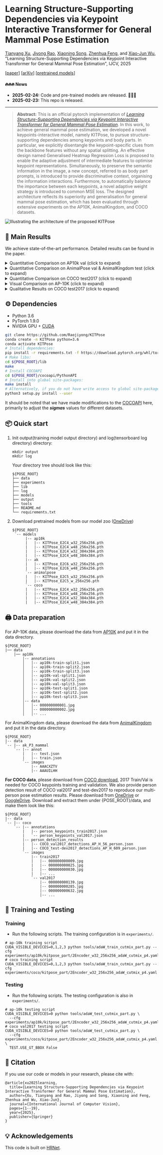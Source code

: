 # Learning Structure-Supporting Dependencies via Keypoint Interactive Transformer for General Mammal Pose Estimation

[Tianyang Xu](https://xu-tianyang.github.io/), [Jiyong Rao](https://scholar.google.com/citations?user=bGxBmaQAAAAJ&hl=en&oi=ao), [Xiaoning Song](https://scholar.google.co.uk/citations?user=qIGhZCcAAAAJ&hl=en), [Zhenhua Feng](https://scholar.google.co.uk/citations?user=Y6KtijIAAAAJ&hl=en), and [Xiao-Jun Wu](https://scholar.google.co.uk/citations?user=5IST34sAAAAJ&hl=en), "Learning Structure-Supporting Dependencies via Keypoint Interactive Transformer for General Mammal Pose Estimation", IJCV, 2025

[[paper](https://link.springer.com/article/10.1007/s11263-025-02355-0)] [[arXiv](http://arxiv.org/abs/2502.18214)] [[pretrained models](https://1drv.ms/f/c/516ca5af9c3a92b7/EqSxjqfURJRLnohjuJNnpuIBi8LAVUyJQ-cw7d39AbE4Mw?e=aMVTDo)]

#### 🔥🔥🔥 News

- **2025-02-24:** Code and pre-trained models are released. 🎊🎊🎊
- **2025-02-23:** This repo is released.

---

> **Abstract:**
This is an official pytorch implementation of [*Learning Structure-Supporting Dependencies via Keypoint Interactive Transformer for General Mammal Pose Estimation*](https://link.springer.com/article/10.1007/s11263-025-02355-0). 
In this work, to achieve general mammal pose estimation, we developed a novel keypoints-interactive model, namely KITPose, to pursue structure-supporting dependencies among keypoints and body parts. In particular, we explicitly disentangle the keypoint-specific clues from the backbone features without any spatial splitting. An effective design named Generalised Heatmap Regression Loss is proposed to enable the adaptive adjustment of intermediate features to optimise keypoint representations.
Simultaneously, to preserve the semantic information in the image, a new concept, referred to as body part prompts, is introduced to provide discriminative context, organising the information interactions. Furthermore, to automatically balance the importance between each keypoints, a novel adaptive weight strategy is introduced to common MSE loss. The designed architecture reflects its superiority and generalisation for general mammal pose estimation, which has been evaluated through extensive  experiments on the AP10K, AnimalKingdom, and COCO datasets.

![Illustrating the architecture of the proposed KITPose](/figures/kitpose.png)
## <a name="results"></a>🔎 Main Results

We achieve state-of-the-art performance. Detailed results can be found in the paper.
<details>
<summary>Quantitative Comparison on AP10k val (click to expand)</summary>
- results in Table 2 of the main paper.

<p align="center">
  <img width="900" src="figures/res_ap10k.png">
</p>
</details>

<details>
<summary>Quantitative Comparison on AnimalPose val & AnimalKingdom test (click to expand)</summary>
- results in Table 3 (Left) & Table 4 (Right) of the main paper.

<p align="center" style="display: flex; justify-content: center; gap: 50px;">
  <img src="figures/res_animalpose.png" width="420">
  <img src="figures/res_ak.png" width="400">
</p>
</details>

<details>
<summary>Quantitative Comparison on COCO test2017 (click to expand)</summary>
- results in Table 10 of the main paper.

<p align="center">
  <img width="900" src="figures/res_coco_test.png">
</p>
</details>

<details>
<summary>Visual Comparison on AP-10K (click to expand)</summary>
- results in Figure 8 of the main paper.

<p align="center">
  <img width="900" src="figures/fig8.png">
</p>
</details>

<details>
<summary>Qualitative Results on COCO test2017 (click to expand)</summary>
- results in Figure 9 of the main paper.

<p align="center">
  <img width="900" src="figures/fig9.png">
</p>
</details>

## ⚙️ Dependencies
- Python 3.6
- PyTorch 1.9.0
- NVIDIA GPU + [CUDA](https://developer.nvidia.com/cuda-downloads)

```bash
git clone https://github.com/Raojiyong/KITPose
conda create -n KITPose python=3.6
conda activate KITPose
# Install dependencies:
pip install -r requirements.txt -f https://download.pytorch.org/whl/torch_stable.html
# Make libs:
cd ${POSE_ROOT}/lib
make
# Install COCOAPI
cd ${POSE_ROOT}/cocoapi/PythonAPI
# Install into global site-packages:
make install
# Alternatively, if you do not have write access to global site-packages:
python3 setup.py install --user
```
It should be noted that we have made modifications to the [COCOAPI](https://github.com/cocodataset/cocoapi) here, primarily to adjust the _**sigmas**_ values for different datasets.

## 📦 Quick start

1. Init output(training model output directory) and log(tensorboard log directory) directory:

   ```
   mkdir output 
   mkdir log
   ```

   Your directory tree should look like this:

   ```
   ${POSE_ROOT}
   ├── data
   ├── experiments
   ├── lib
   ├── log
   ├── models
   ├── output
   ├── tools 
   ├── README.md
   └── requirements.txt
   ```

2. Download pretrained models from our model zoo ([OneDrive](https://1drv.ms/f/c/516ca5af9c3a92b7/EqSxjqfURJRLnohjuJNnpuIBi8LAVUyJQ-cw7d39AbE4Mw?e=aqgYHV))
   ```
   ${POSE_ROOT}
    `-- models
         |-- ap10k
         |   |-- KITPose_E2C4_w32_256x256.pth
         |   |-- KITPose_E2C4_w48_256x256.pth
         |   |-- KITPose_E2C4_w32_384x384.pth
         |   |-- KITPose_E2C4_w48_384x384.pth
         |-- ak
         |   |-- KITPose_E2C6_w32_256x256.pth
         |   |-- KITPose_E2C6_w48_256x256.pth
         `-- animalpose
         |   |-- KITPose_E2C5_w32_256x256.pth
         |   |-- KITPose_E2C5_w_256x256.pth
         `-- coco
         |   |-- KITPose_E2C4_w32_256x256.pth
         |   |-- KITPose_E2C4_w48_256x256.pth
         |   |-- KITPose_E2C4_w32_384x384.pth
         |   |-- KITPose_E2C4_w48_384x384.pth

   ```
## 🖨️ Data preparation 

For AP-10K data, please download the data from [AP10K](https://github.com/AlexTheBad/AP-10K) and put it in the data directory.
```
${POSE_ROOT}
|── data
    │── ap10k
        │-- annotations
        │   │-- ap10k-train-split1.json
        │   |-- ap10k-train-split2.json
        │   |-- ap10k-train-split3.json
        │   │-- ap10k-val-split1.json
        │   |-- ap10k-val-split2.json
        │   |-- ap10k-val-split3.json
        │   |-- ap10k-test-split1.json
        │   |-- ap10k-test-split2.json
        │   |-- ap10k-test-split3.json
        │-- data
        │   │-- 000000000001.jpg
        │   │-- 000000000002.jpg
        │   │-- ...

```
For AnimalKingdom data, please download the data from [AnimalKingdom](https://github.com/leoxiaobin/deep-high-resolution-net.pytorch) and put it in the data directory.
```
${POSE_ROOT}
|-- data
`-- |-- ak_P3_mammal
    `-- |-- annot
        |   |-- test.json
        |   |-- train.json
        `-- images
            |-- AAACXZTV
            |-- AAAUILHH
```
**For COCO data**, please download from [COCO download](http://cocodataset.org/#download), 2017 Train/Val is needed for COCO keypoints training and validation. We also provide person detection result of COCO val2017 and test-dev2017 to reproduce our multi-person pose estimation results. Please download from [OneDrive](https://1drv.ms/f/s!AhIXJn_J-blWzzDXoz5BeFl8sWM-) or [GoogleDrive](https://drive.google.com/drive/folders/1fRUDNUDxe9fjqcRZ2bnF_TKMlO0nB_dk?usp=sharing).
Download and extract them under {POSE_ROOT}/data, and make them look like this:
```
${POSE_ROOT}
|-- data
`-- |-- coco
    `-- |-- annotations
        |   |-- person_keypoints_train2017.json
        |   `-- person_keypoints_val2017.json
        |-- person_detection_results
        |   |-- COCO_val2017_detections_AP_H_56_person.json
        |   |-- COCO_test-dev2017_detections_AP_H_609_person.json
        `-- images
            |-- train2017
            |   |-- 000000000009.jpg
            |   |-- 000000000025.jpg
            |   |-- 000000000030.jpg
            |   |-- ... 
            `-- val2017
                |-- 000000000139.jpg
                |-- 000000000285.jpg
                |-- 000000000632.jpg
                |-- ... 
```


## 🔨 Training and Testing
### Training
- Run the following scripts. The training configuration is in `experiments/`.
```shell
# ap-10k training script
CUDA_VISIBLE_DEVICES=0,1,2,3 python tools/adaW_train_cutmix_part.py --cfg experiments/ap10k/kitpose_part/2Encoder_w32_256x256_adaW_cutmix_p4.yaml
# coco training script
CUDA_VISIBLE_DEVICES=0,1,2,3 python tools/adaW_train_cutmix_part.py --cfg experiments/coco/kitpose_part/2Encoder_w32_256x256_adaW_cutmix_p4.yaml
```

### Testing
- Run the following scripts. The testing configuration is also in `experiments/`.
```shell
# ap-10k testing script
CUDA_VISIBLE_DEVICES=0 python tools/adaW_test_cutmix_part.py \
  --cfg experiments/ap10k/kitpose_part/2Encoder_w32_256x256_adaW_cutmix_p4.yaml
# coco val2017 testing script
CUDA_VISIBLE_DEVICES=0 python tools/adaW_test_cutmix_part.py \
  --cfg experiments/coco/kitpose_part/2Encoder_w32_256x256_adaW_cutmix_p4.yaml \
  TEST.USE_GT_BBOX False
```

## 🔗 Citation
If you use our code or models in your research, please cite with:
```
@article{xu2025learning,
  title={Learning Structure-Supporting Dependencies via Keypoint Interactive Transformer for General Mammal Pose Estimation},
  author={Xu, Tianyang and Rao, Jiyong and Song, Xiaoning and Feng, Zhenhua and Wu, Xiao-Jun},
  journal={International Journal of Computer Vision},
  pages={1--19},
  year={2025},
  publisher={Springer}
}
```

## <a name="acknowledgements"></a>💡 Acknowledgements
This code is built on [HRNet](https://github.com/leoxiaobin/deep-high-resolution-net.pytorch).

